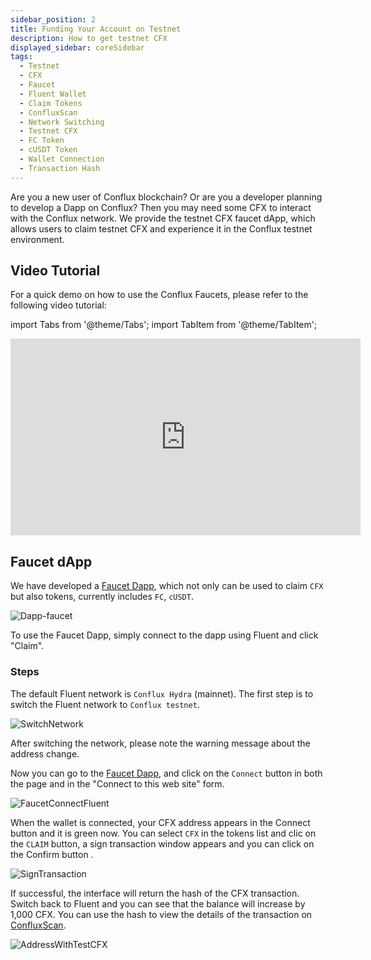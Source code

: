 ```yaml
---
sidebar_position: 2
title: Funding Your Account on Testnet
description: How to get testnet CFX
displayed_sidebar: coreSidebar
tags:
  - Testnet
  - CFX
  - Faucet
  - Fluent Wallet
  - Claim Tokens
  - ConfluxScan
  - Network Switching
  - Testnet CFX
  - FC Token
  - cUSDT Token
  - Wallet Connection
  - Transaction Hash
---
```


Are you a new user of Conflux blockchain? Or are you a developer planning to develop a Dapp on Conflux? Then you may need some CFX to interact with the Conflux network. We provide the testnet CFX faucet dApp, which allows users to claim testnet CFX and experience it in the Conflux testnet environment.

## Video Tutorial

For a quick demo on how to use the Conflux Faucets, please refer to the following video tutorial:

import Tabs from '@theme/Tabs';
import TabItem from '@theme/TabItem';

<Tabs>
  <TabItem value="youtube" label="Conflux Faucets Video">
<iframe width="560" height="315" src="https://www.youtube.com/embed/MyQi99-fEM4?si=PPPJLlUHFEofnnv2" title="YouTube video player" frameborder="0" allow="accelerometer; autoplay; clipboard-write; encrypted-media; gyroscope; picture-in-picture; web-share" allowfullscreen></iframe>
  </TabItem>
</Tabs>

## Faucet dApp

We have developed a [Faucet Dapp](https://faucet.confluxnetwork.org/), which not only can be used to claim `CFX` but also tokens, currently includes `FC`, `cUSDT`.

![Dapp-faucet](./img/Dapp-faucet-1)

To use the Faucet Dapp, simply connect to the dapp using Fluent and click "Claim".

### Steps

The default Fluent network is `Conflux Hydra` (mainnet). The first step is to switch the Fluent network to `Conflux testnet`.

![SwitchNetwork](./img/SwitchNetwork)

After switching the network, please note the warning message about the address change.

Now you can go to the [Faucet Dapp](http://faucet.confluxnetwork.org/), and click on the `Connect` button in both the page and in the "Connect to this web site" form.

![FaucetConnectFluent](./img/FaucetConnectFluent)

When the wallet is connected, your CFX address appears in the Connect button and it is green now. You can select `CFX` in the tokens list and clic on the `CLAIM` button, a sign transaction window appears and you can click on the Confirm button .

![SignTransaction](./img/SignTransaction)

If successful, the interface will return the hash of the CFX transaction. Switch back to Fluent and you can see that the balance will increase by 1,000 CFX. You can use the hash to view the details of the transaction on [ConfluxScan](https://testnet.confluxscan.io/).

![AddressWithTestCFX](./img/AddressWithTestCFX)

